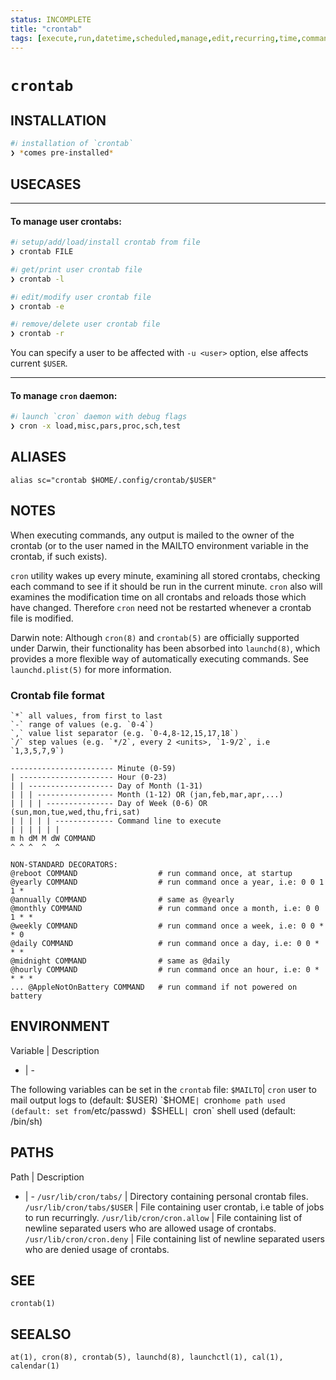 ```yaml
---
status: INCOMPLETE
title: "crontab"
tags: [execute,run,datetime,scheduled,manage,edit,recurring,time,command,cron,jobs,scripts,files]
---
```


# `crontab`

## INSTALLATION


```bash
#ℹ︎ installation of `crontab`
❯ *comes pre-installed*
```


## USECASES

----
#### To manage user crontabs:


```bash
#ℹ︎ setup/add/load/install crontab from file
❯ crontab FILE
```


```bash
#ℹ︎ get/print user crontab file
❯ crontab -l
```


```bash
#ℹ︎ edit/modify user crontab file
❯ crontab -e
```


```bash
#ℹ︎ remove/delete user crontab file
❯ crontab -r
```


You can specify a user to be affected with `-u <user>` option, else affects current `$USER`.

----
#### To manage `cron` daemon:


```bash
#ℹ︎ launch `cron` daemon with debug flags
❯ cron -x load,misc,pars,proc,sch,test
```



## ALIASES

    alias sc="crontab $HOME/.config/crontab/$USER"


## NOTES

When executing commands, any output is mailed to the owner of the crontab (or to the user named in the MAILTO environment variable in the crontab, if such exists).

`cron` utility wakes up every minute, examining all stored crontabs, checking each command to see if it should be run in the current minute. `cron` also will examines the modification time on all crontabs and reloads those which have changed. Therefore `cron` need not be restarted whenever a crontab file is modified.

Darwin note: Although `cron(8)` and `crontab(5)` are officially supported under Darwin, their functionality has been absorbed into `launchd(8)`, which provides a more flexible way of automatically executing commands. See `launchd.plist(5)` for more information.

### Crontab file format

    `*` all values, from first to last
    `-` range of values (e.g. `0-4`)
    `,` value list separator (e.g. `0-4,8-12,15,17,18`)
    `/` step values (e.g. `*/2`, every 2 <units>, `1-9/2`, i.e `1,3,5,7,9`)

    ----------------------- Minute (0-59)
    | --------------------- Hour (0-23)
    | | ------------------- Day of Month (1-31)
    | | | ----------------- Month (1-12) OR (jan,feb,mar,apr,...)
    | | | | --------------- Day of Week (0-6) OR (sun,mon,tue,wed,thu,fri,sat)
    | | | | | ------------- Command line to execute
    | | | | | |
    m h dM M dW COMMAND
    ^ ^ ^  ^  ^

    NON-STANDARD DECORATORS:
    @reboot COMMAND                  # run command once, at startup
    @yearly COMMAND                  # run command once a year, i.e: 0 0 1 1 *
    @annually COMMAND                # same as @yearly
    @monthly COMMAND                 # run command once a month, i.e: 0 0 1 * *
    @weekly COMMAND                  # run command once a week, i.e: 0 0 * * 0
    @daily COMMAND                   # run command once a day, i.e: 0 0 * * *
    @midnight COMMAND                # same as @daily
    @hourly COMMAND                  # run command once an hour, i.e: 0 * * * *
    ... @AppleNotOnBattery COMMAND   # run command if not powered on battery

## ENVIRONMENT

Variable | Description
- | -

The following variables can be set in the `crontab` file:
`$MAILTO`| `cron` user to mail output logs to (default: $USER)
`$HOME`| `cron` home path used (default: set from `/etc/passwd`)
`$SHELL`| `cron` shell used (default: /bin/sh)

## PATHS

Path | Description
- | -
`/usr/lib/cron/tabs/` | Directory containing personal crontab files.
`/usr/lib/cron/tabs/$USER` | File containing user crontab, i.e table of jobs to run recurringly.
`/usr/lib/cron/cron.allow` | File containing list of newline separated users who are allowed usage of crontabs.
`/usr/lib/cron/cron.deny` | File containing list of newline separated users who are denied usage of crontabs.

## SEE

    crontab(1)

## SEEALSO

    at(1), cron(8), crontab(5), launchd(8), launchctl(1), cal(1), calendar(1)

